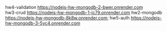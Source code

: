 hw4-validation https://nodejs-hw-mongodb-2-bwer.onrender.com  
hw3-crud https://nodejs-hw-mongodb-1-jc79.onrender.com 
hw2-mongodb https://nodejs-hw-mongodb-8k8w.onrender.com;
hw5-auth https://nodejs-hw-mongodb-3-5yc4.onrender.com
